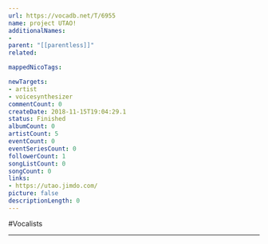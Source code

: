 ```yaml
---
url: https://vocadb.net/T/6955
name: project UTAO!
additionalNames: 
- 
parent: "[[parentless]]"
related:

mappedNicoTags:

newTargets:
- artist
- voicesynthesizer
commentCount: 0
createDate: 2018-11-15T19:04:29.1
status: Finished
albumCount: 0
artistCount: 5
eventCount: 0
eventSeriesCount: 0
followerCount: 1
songListCount: 0
songCount: 0
links: 
- https://utao.jimdo.com/
picture: false
descriptionLength: 0
---
```


#Vocalists



---

